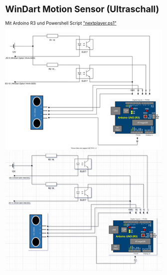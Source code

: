 # WinDart Motion Sensor (Ultraschall)

Mit Ardoino R3 und Powershell Script ["nextplayer.ps1"](https://git.bawe.eu/bastian/windartoverlay/blob/master/nextplayer.ps1)


![Schaltung](./Schaltung.svg)
![Semantic description of image](/Schaltung.png "Image Title")


